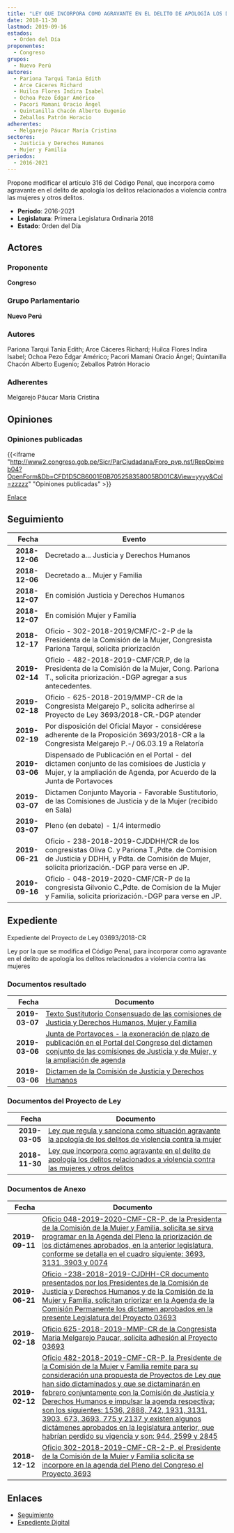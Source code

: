 ```yaml
---
title: "LEY QUE INCORPORA COMO AGRAVANTE EN EL DELITO DE APOLOGÍA LOS DELITOS RELACIONADOS A VIOLENCIA CONTRA LAS MUJERES Y OTROS DELITOS"
date: 2018-11-30
lastmod: 2019-09-16
estados: 
  - Orden del Día
proponentes: 
  - Congreso
grupos: 
  - Nuevo Perú
autores: 
  - Pariona Tarqui Tania Edith
  - Arce Cáceres Richard
  - Huilca Flores Indira Isabel
  - Ochoa Pezo Édgar Américo
  - Pacori Mamani Oracio Ángel
  - Quintanilla Chacón Alberto Eugenio
  - Zeballos Patrón Horacio
adherentes: 
  - Melgarejo Páucar María Cristina
sectores: 
  - Justicia y Derechos Humanos
  - Mujer y Familia
periodos: 
  - 2016-2021
---
```


Propone modificar el artículo 316 del Código Penal, que incorpora como agravante en el delito de apología los delitos relacionados a violencia contra las mujeres y otros delitos.

- **Periodo**: 2016-2021
- **Legislatura**: Primera Legislatura Ordinaria 2018
- **Estado**: Orden del Día

## Actores

### Proponente

**Congreso**

### Grupo Parlamentario

**Nuevo Perú**

### Autores

Pariona Tarqui Tania Edith; Arce Cáceres Richard; Huilca Flores Indira Isabel; Ochoa Pezo Édgar Américo; Pacori Mamani Oracio Ángel; Quintanilla Chacón Alberto Eugenio; Zeballos Patrón Horacio

### Adherentes

Melgarejo Páucar María Cristina


## Opiniones

### Opiniones publicadas

{{<iframe "http://www2.congreso.gob.pe/Sicr/ParCiudadana/Foro_pvp.nsf/RepOpiweb04?OpenForm&Db=CFD1D5CB6001E0B705258358005BD01C&View=yyyy&Col=zzzzz" "Opiniones publicadas" >}}

[Enlace](http://www2.congreso.gob.pe/Sicr/ParCiudadana/Foro_pvp.nsf/RepOpiweb04?OpenForm&Db=CFD1D5CB6001E0B705258358005BD01C&View=yyyy&Col=zzzzz)

## Seguimiento

| Fecha | Evento |
|------:|--------|
| **2018-12-06** | Decretado a... Justicia y Derechos Humanos|
| **2018-12-06** | Decretado a... Mujer y Familia|
| **2018-12-07** | En comisión Justicia y Derechos Humanos|
| **2018-12-07** | En comisión Mujer y Familia|
| **2018-12-17** | Oficio - 302-2018-2019/CMF/C-2-P de la Presidenta de la Comisión de la Mujer, Congresista Pariona Tarqui, solicita priorización|
| **2019-02-14** | Oficio - 482-2018-2019-CMF/CR.P, de la Presidenta de la Comisión de la Mujer, Cong. Pariona T., solicita priorización.-DGP agregar a sus antecedentes.|
| **2019-02-18** | Oficio - 625-2018-2019/MMP-CR de la Congresista Melgarejo P., solicita adherirse al Proyecto de Ley 3693/2018-CR.-DGP atender|
| **2019-02-19** | Por disposición del Oficial Mayor - considérese adherente de la Proposición 3693/2018-CR a la Congresista Melgarejo P.-/ 06.03.19 a Relatoría|
| **2019-03-06** | Dispensado de Publicación en el Portal - del dictamen conjunto de las comisioes de Justicia y Mujer, y la ampliación de Agenda, por Acuerdo de la Junta de Portavoces|
| **2019-03-07** | Dictamen Conjunto Mayoria - Favorable Sustitutorio, de las Comisiones de Justicia y de la Mujer (recibido en Sala)|
| **2019-03-07** | Pleno (en debate) - 1/4 intermedio|
| **2019-06-21** | Oficio - 238-2018-2019-CJDDHH/CR de los congresistas Oliva C. y Pariona T.,Pdte. de Comision de Justicia y DDHH, y Pdta. de Comisión de Mujer, solicita priorización.-DGP para verse en JP.|
| **2019-09-16** | Oficio - 048-2019-2020-CMF/CR-P de la congresista Gilvonio C.,Pdte. de Comision de la Mujer y Familia, solicita priorización.-DGP para verse en JP.|


## Expediente

Expediente del Proyecto de Ley 03693/2018-CR

Ley por la que se modifica el Código Penal, para incorporar como agravante en el delito de apología los delitos relacionados a violencia contra las mujeres


### Documentos resultado

| Fecha | Documento |
|------:|--------|
| **2019-03-07** | [Texto Sustitutorio Consensuado de las comisiones de Justicia y Derechos Humanos, Mujer y Familia](http://www.leyes.congreso.gob.pe/Documentos/2016_2021/Texto_Sustitutorio/Consensuado/TSC0369320190307.pdf) |
| **2019-03-06** | [Junta de Portavoces - la exoneración de plazo de publicación en el Portal del Congreso del dictamen conjunto de las comisiones de Justicia y de Mujer, y la ampliación de agenda](http://www.leyes.congreso.gob.pe/Documentos/2016_2021/Acuerdos/Junta_Portavoces/AJP0369320190306.pdf) |
| **2019-03-06** | [Dictamen de la Comisión de Justicia y Derechos Humanos](http://www.leyes.congreso.gob.pe/Documentos/2016_2021/Dictamenes/Proyectos_de_Ley/03693DC15MAY20190306.pdf) |

### Documentos del Proyecto de Ley

| Fecha | Documento |
|------:|--------|
| **2019-03-05** | [Ley que regula y sanciona como situación agravante la apología de los delitos de violencia contra la mujer](http://www.leyes.congreso.gob.pe/Documentos/2016_2021/Proyectos_de_Ley_y_de_Resoluciones_Legislativas/PL0396520190305.pdf) |
| **2018-11-30** | [Ley que incorpora como agravante en el delito de apología los delitos relacionados a violencia contra las mujeres y otros delitos](http://www.leyes.congreso.gob.pe/Documentos/2016_2021/Proyectos_de_Ley_y_de_Resoluciones_Legislativas/PL0369320181130..pdf) |

### Documentos de Anexo

| Fecha | Documento |
|------:|--------|
| **2019-09-11** | [Oficio 048-2019-2020-CMF-CR-P, de la Presidenta de la Comisión de la Mujer y Familia, solicita se sirva programar en la Agenda del Pleno la priorización de los dictámenes aprobados, en la anterior legislatura, conforme se detalla en el cuadro siguiente: 3693, 3131, 3903 y 0074](http://www.leyes.congreso.gob.pe/Documentos/2016_2021/Oficios/Comisiones_Ordinarias/OFICIO-048-2019-2020-CMF-CR-P.pdf) |
| **2019-06-21** | [Oficio -238-2018-2019-CJDHH-CR documento presentados por los Presidentes de la Comisión de Justicia y Derechos Humanos y de la Comisión de la Mujer y Familia, solicitan priorizar en la Agenda de la Comisión Permanente los dictamen aprobados en la presente Legislatura del Proyecto 03693](http://www.leyes.congreso.gob.pe/Documentos/2016_2021/Oficios/Comisiones_Ordinarias/OFICIOI-238-2018-2019-CJDHH-CR.pdf) |
| **2019-02-18** | [Oficio 625-2018-2019-MMP-CR de la Congresista Maria Melgarejo Paucar, solicita adhesión al Proyecto 03693](http://www.leyes.congreso.gob.pe/Documentos/2016_2021/Oficios/Congresistas/OFICIO-625-2018-2019-MMP-CR.pdf) |
| **2019-02-12** | [Oficio 482-2018-2019-CMF-CR-P, la Presidente de la Comisión de la Mujer y Familia remite para su consideración una propuesta de Proyectos de Ley que han sido dictaminados y que se dictaminarán en febrero conjuntamente con la Comisión de Justicia y Derechos Humanos e impulsar la agenda respectiva; son los siguientes: 1536, 2888, 742, 1931, 3131, 3903, 673, 3693, 775 y 2137 y existen algunos dictámenes aprobados en la legislatura anterior, que habrían perdido su vigencia y son: 944, 2599 y 2845](http://www.leyes.congreso.gob.pe/Documentos/2016_2021/Oficios/Comisiones_Ordinarias/OFICIO-482-2018-2019-CMF-CR-P.pdf) |
| **2018-12-12** | [Oficio 302-2018-2019-CMF-CR-2-P, el Presidente de la Comisión de la Mujer y Familia solicita se incorpore en la agenda del Pleno del Congreso el Proyecto 3693](http://www.leyes.congreso.gob.pe/Documentos/2016_2021/Oficios/Comisiones_Ordinarias/OFICIO-302-2018-2019-CMF-CR-2-P.pdf) |

## Enlaces 

- [Seguimiento](http://www2.congreso.gob.pehttp://www2.congreso.gob.pe/Sicr/TraDocEstProc/CLProLey2016.nsf/f7fff46988ca05b1052578e100829cc7/7956951005b6d083052583580061f410?OpenDocument)
- [Expediente Digital](http://www2.congreso.gob.pehttp://www2.congreso.gob.pe/Sicr/TraDocEstProc/CLProLey2016.nsf/f7fff46988ca05b1052578e100829cc7/7956951005b6d083052583580061f410?OpenDocument&Click=05257FB7005EB655.eb71d0cf91d8294e05256cdf006b5706/$Body/0.1C6C)
